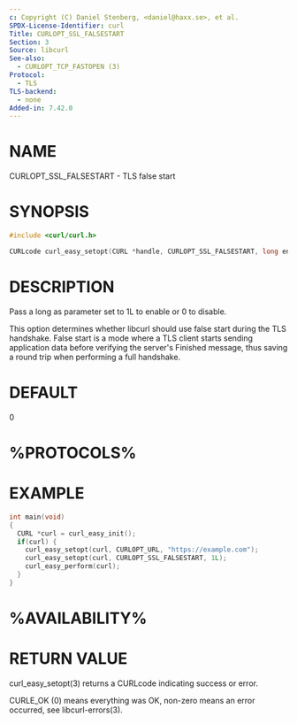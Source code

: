 ```yaml
---
c: Copyright (C) Daniel Stenberg, <daniel@haxx.se>, et al.
SPDX-License-Identifier: curl
Title: CURLOPT_SSL_FALSESTART
Section: 3
Source: libcurl
See-also:
  - CURLOPT_TCP_FASTOPEN (3)
Protocol:
  - TLS
TLS-backend:
  - none
Added-in: 7.42.0
---
```


# NAME

CURLOPT_SSL_FALSESTART - TLS false start

# SYNOPSIS

~~~c
#include <curl/curl.h>

CURLcode curl_easy_setopt(CURL *handle, CURLOPT_SSL_FALSESTART, long enable);
~~~

# DESCRIPTION

Pass a long as parameter set to 1L to enable or 0 to disable.

This option determines whether libcurl should use false start during the TLS
handshake. False start is a mode where a TLS client starts sending application
data before verifying the server's Finished message, thus saving a round trip
when performing a full handshake.

# DEFAULT

0

# %PROTOCOLS%

# EXAMPLE

~~~c
int main(void)
{
  CURL *curl = curl_easy_init();
  if(curl) {
    curl_easy_setopt(curl, CURLOPT_URL, "https://example.com");
    curl_easy_setopt(curl, CURLOPT_SSL_FALSESTART, 1L);
    curl_easy_perform(curl);
  }
}
~~~

# %AVAILABILITY%

# RETURN VALUE

curl_easy_setopt(3) returns a CURLcode indicating success or error.

CURLE_OK (0) means everything was OK, non-zero means an error occurred, see
libcurl-errors(3).
